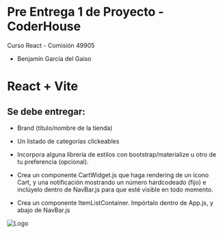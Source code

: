 # Pre Entrega 1 de Proyecto - CoderHouse

Curso React - Comisión 49905
- Benjamín García del Gaiso

# React + Vite

## Se debe entregar:
- Brand (título/nombre de la tienda)
- Un listado de categorías clickeables
- Incorpora alguna librería de estilos con bootstrap/materialize u otro de tu preferencia (opcional).

- Crea un componente CartWidget.js que haga rendering de un ícono Cart, y una notificación mostrando un número hardcodeado (fijo) e inclúyelo dentro de NavBar.js para que esté visible en todo momento.
- Crea un componente ItemListContainer. Impórtalo dentro de App.js, y abajo de NavBar.js

![Logo](https://upload.wikimedia.org/wikipedia/commons/7/75/Logo_blackbg.png)